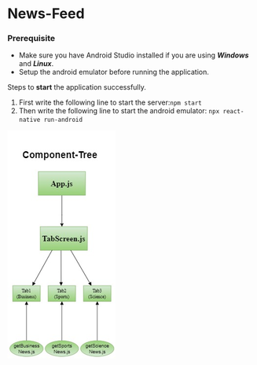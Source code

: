 # News-Feed

### Prerequisite
* Make sure you have Android Studio installed if you are using ***Windows*** and ***Linux***.
* Setup the android emulator before running the application.



Steps to **start** the application successfully.
1. First write the following line to start the server:`npm start`
2. Then write the following line to start the android emulator: `npx react-native run-android`

![Component Tree](https://github.com/abhi15999/News-Feed/blob/master/Component%20Tree.jfif)
